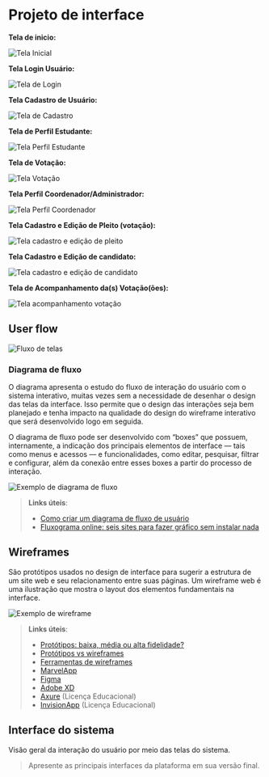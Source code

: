 # Projeto de interface

**Tela de inicio:**

![Tela Inicial](tela_inicio.PNG)

**Tela Login Usuário:**

![Tela de Login](tela_login.PNG)

**Tela Cadastro de Usuário:**

![Tela de Cadastro](tela_cadastro_usuario.PNG)

**Tela de Perfil Estudante:**

![Tela Perfil Estudante](tela_perfil_usuario_comum.PNG)

**Tela de Votação:**

![Tela Votação](tela_votacao.PNG)

**Tela Perfil Coordenador/Administrador:**

![Tela Perfil Coordenador](tela_perfil_coordenador.PNG)

**Tela Cadastro e Edição de Pleito (votação):**

![Tela cadastro e edição de pleito](tela_cadastro_pleito.PNG)

**Tela Cadastro e Edição de candidato:**

![Tela cadastro e edição de candidato](tela_cadastro_candidato.PNG)

**Tela de Acompanhamento da(s) Votação(ões):**

![Tela acompanhamento votação](tela_acompanhamento_votacao.PNG)

## User flow

![Fluxo de telas](wireframes_e_fluxo_de_telas_eurna.PNG)

### Diagrama de fluxo

O diagrama apresenta o estudo do fluxo de interação do usuário com o sistema interativo, muitas vezes sem a necessidade de desenhar o design das telas da interface. Isso permite que o design das interações seja bem planejado e tenha impacto na qualidade do design do wireframe interativo que será desenvolvido logo em seguida.

O diagrama de fluxo pode ser desenvolvido com “boxes” que possuem, internamente, a indicação dos principais elementos de interface — tais como menus e acessos — e funcionalidades, como editar, pesquisar, filtrar e configurar, além da conexão entre esses boxes a partir do processo de interação.

![Exemplo de diagrama de fluxo](images/diagrama_fluxo.jpg)

> **Links úteis**:
>
> - [Como criar um diagrama de fluxo de usuário](https://www.lucidchart.com/blog/how-to-make-a-user-flow-diagram)
> - [Fluxograma online: seis sites para fazer gráfico sem instalar nada](https://www.techtudo.com.br/listas/2019/03/fluxograma-online-seis-sites-para-fazer-grafico-sem-instalar-nada.ghtml)

## Wireframes

São protótipos usados no design de interface para sugerir a estrutura de um site web e seu relacionamento entre suas páginas. Um wireframe web é uma ilustração que mostra o layout dos elementos fundamentais na interface.

![Exemplo de wireframe](images/wireframe.png)

> **Links úteis**:
>
> - [Protótipos: baixa, média ou alta fidelidade?](https://medium.com/ladies-that-ux-br/prot%C3%B3tipos-baixa-m%C3%A9dia-ou-alta-fidelidade-71d897559135)
> - [Protótipos vs wireframes](https://www.nngroup.com/videos/prototypes-vs-wireframes-ux-projects/)
> - [Ferramentas de wireframes](https://rockcontent.com/blog/wireframes/)
> - [MarvelApp](https://marvelapp.com/developers/documentation/tutorials/)
> - [Figma](https://www.figma.com/)
> - [Adobe XD](https://www.adobe.com/br/products/xd.html#scroll)
> - [Axure](https://www.axure.com/edu) (Licença Educacional)
> - [InvisionApp](https://www.invisionapp.com/) (Licença Educacional)

## Interface do sistema

Visão geral da interação do usuário por meio das telas do sistema.

> Apresente as principais interfaces da plataforma em sua versão final.
